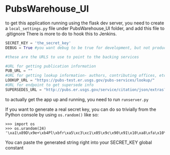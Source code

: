 PubsWarehouse_UI
================

to get this application running using the flask dev server, you need to create a  `local_settings.py` file under PubsWarehouse_UI folder, and add this file to .gitignore
There is more to do to hook this to Jenkins.

```python
SECRET_KEY = 'the_secret_key'
DEBUG = True #you want debug to be true for development, but not production

#these are the URLS to use to point to the backing services

#URL for getting publication information
PUB_URL = ""
#URL for getting lookup information- authors, contributing offices, etc
LOOKUP_URL = "https://pubs-test.er.usgs.gov/pubs-services/lookup/"
#URL for endpoint to get supersede info
SUPERSEDES_URL = "http://pubs.er.usgs.gov/service/citation/json/extras?#

```

to actually get the app up and running, you need to run `runserver.py`

If you want to generate a real secret key, you can do so trivially from the Python console by using `os.random()` like so:

```
>>> import os
>>> os.urandom(24)
'\xa1\x89D\x9e+\xb4Pl\xbfr\xa5\xc3\xc1\x05\x9c\x90\x91\x10\xa8\xfa\x10\xe7r\x9e'

```
You can paste the generated string right into your SECRET_KEY global constant